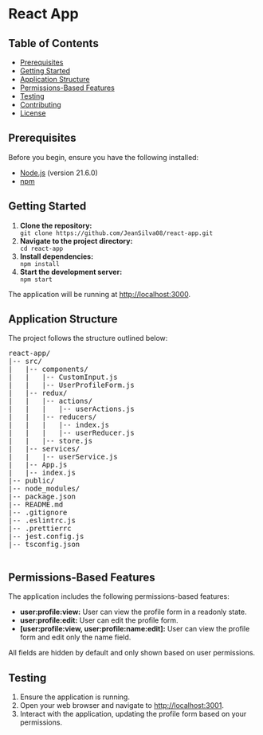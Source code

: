 <h1>React App</h1>



  <h2>Table of Contents</h2>

  <ul>
  <li><a href="#prerequisites">Prerequisites</a></li>
 <li><a href="#getting-started">Getting Started</a></li>
 <li><a href="#application-structure">Application Structure</a></li>
  <li><a href="#permissions-based-features">Permissions-Based Features</a></li>
   <li><a href="#testing">Testing</a></li>
   <li><a href="#contributing">Contributing</a></li>
   <li><a href="#license">License</a></li>
   </ul>

   <h2 id="prerequisites">Prerequisites</h2>

  <p>Before you begin, ensure you have the following installed:</p>

  <ul>
  <li><a href="https://nodejs.org/">Node.js</a> (version 21.6.0)</li>
  <li><a href="https://www.npmjs.com/">npm</a></li>
   </ul>

  <h2 id="getting-started">Getting Started</h2>

   <ol>
  <li><strong>Clone the repository:</strong></li>
  <code>git clone https://github.com/JeanSilva08/react-app.git</code>

  <li><strong>Navigate to the project directory:</strong></li>
  <code>cd react-app</code>

  <li><strong>Install dependencies:</strong></li>
   <code>npm install</code>

 <li><strong>Start the development server:</strong></li>
  <code>npm start</code>
   </ol>

   <p>The application will be running at <a href="http://localhost:3000">http://localhost:3000</a>.</p>
  <h2 id="application-structure">Application Structure</h2>

   <p>The project follows the structure outlined below:</p>

   <pre>
react-app/
|-- src/
|   |-- components/
|   |   |-- CustomInput.js
|   |   |-- UserProfileForm.js
|   |-- redux/
|   |   |-- actions/
|   |   |   |-- userActions.js
|   |   |-- reducers/
|   |   |   |-- index.js
|   |   |   |-- userReducer.js
|   |   |-- store.js
|   |-- services/
|   |   |-- userService.js
|   |-- App.js
|   |-- index.js
|-- public/
|-- node_modules/
|-- package.json
|-- README.md
|-- .gitignore
|-- .eslintrc.js
|-- .prettierrc
|-- jest.config.js
|-- tsconfig.json
    </pre>

   <h2 id="permissions-based-features">Permissions-Based Features</h2>

  <p>The application includes the following permissions-based features:</p>

   <ul>
  <li><strong>user:profile:view:</strong> User can view the profile form in a readonly state.</li>
   <li><strong>user:profile:edit:</strong> User can edit the profile form.</li>
  <li><strong>[user:profile:view, user:profile:name:edit]:</strong> User can view the profile form and edit only
            the name field.</li>
  </ul>

   <p>All fields are hidden by default and only shown based on user permissions.</p>

  <h2 id="testing">Testing</h2>

 <ol>
<li>Ensure the application is running.</li>
  <li>Open your web browser and navigate to <a href="http://localhost:3000">http://localhost:3001</a>.</li>
 <li>Interact with the application, updating the profile form based on your permissions.</li>
  </ol>
